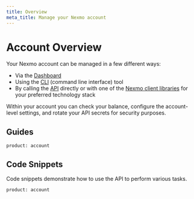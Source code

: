 ```yaml
---
title: Overview
meta_title: Manage your Nexmo account
---
```


# Account Overview

Your Nexmo account can be managed in a few different ways:

* Via the [Dashboard](https://dashboard.nexmo.com/)
* Using the [CLI](/tools) (command line interface) tool
* By calling the [API](/api/account) directly or with one of the [Nexmo client libraries](/tools) for your preferred technology stack

Within your account you can check your balance, configure the account-level settings, and rotate your API secrets for security purposes.

## Guides

```concept_list
product: account
```

## Code Snippets

Code snippets demonstrate how to use the API to perform various tasks.

```code_snippet_list
product: account
```

